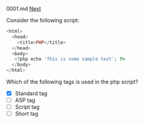 0001.md  [Next](0002.md) 

Consider the following script:

```php
<html>
  <head>
    <title>PHP</title>
  </head>
  <body>
   <?php echo 'This is some sample text'; ?>
  </body>
</html>
```
Which of the following tags is used in the php script?

- [x] Standard tag
- [ ] ASP tag
- [ ] Script tag
- [ ] Short tag
